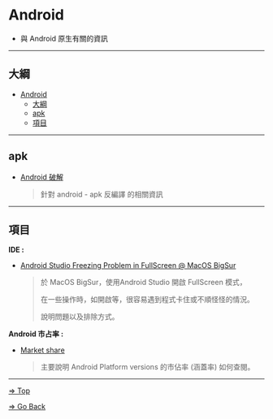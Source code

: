 # Android

- 與 Android 原生有關的資訊

---

## 大綱

- [Android](#android)
  - [大綱](#大綱)
  - [apk](#apk)
  - [項目](#項目)

---

## apk

- [Android 破解](./crack/README.md)

  > 針對 android - apk 反編譯 的相關資訊

---

## 項目

**IDE :**

- [Android Studio Freezing Problem in FullScreen @ MacOS BigSur](./AndroidStudioFreezingInFullScreenAtMacOSBigSur/README.md)

  > 於 MacOS BigSur，使用Android Studio 開啟 FullScreen 模式，
  >
  > 在一些操作時，如開啟等，很容易遇到程式卡住或不順怪怪的情況。
  >
  > 說明問題以及排除方式。

**Android 市占率 :**

- [Market share](./MarketShare/README.md)

  > 主要說明 Android Platform versions 的市佔率 (涵蓋率) 如何查閱。

---

[=> Top](#android)

[=> Go Back](../README.md)
